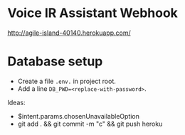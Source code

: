 # Voice IR Assistant Webhook

http://agile-island-40140.herokuapp.com/

# Database setup

- Create a file `.env.` in project root.
- Add a line `DB_PWD=<replace-with-password>`.

Ideas:

- $intent.params.chosenUnavailableOption
- git add . && git commit -m "c" && git push heroku
